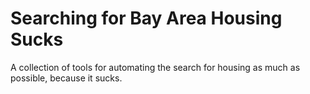 # Searching for Bay Area Housing Sucks

A collection of tools for automating the search for housing as much as
possible, because it sucks.
